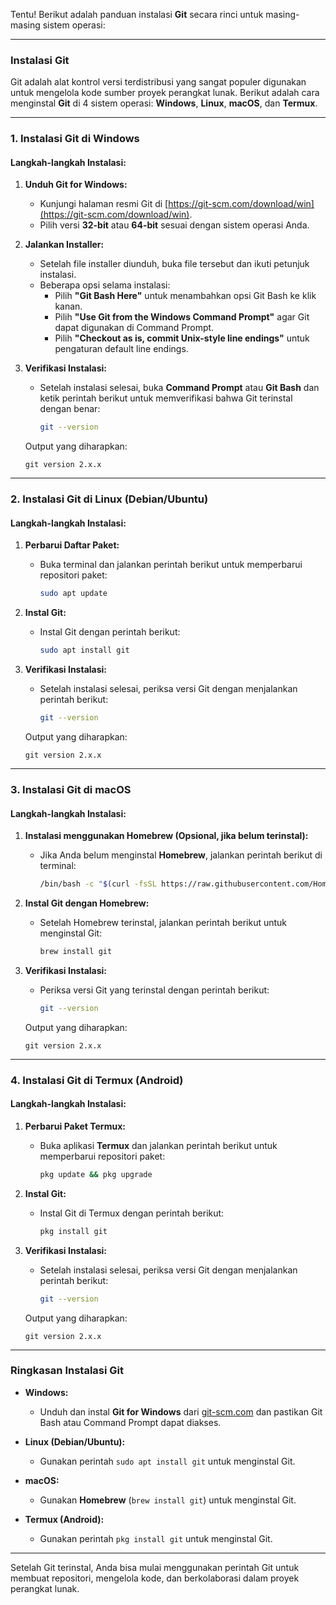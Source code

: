 Tentu! Berikut adalah panduan instalasi **Git** secara rinci untuk masing-masing sistem operasi:

---

### **Instalasi Git**

Git adalah alat kontrol versi terdistribusi yang sangat populer digunakan untuk mengelola kode sumber proyek perangkat lunak. Berikut adalah cara menginstal **Git** di 4 sistem operasi: **Windows**, **Linux**, **macOS**, dan **Termux**.

---

### **1. Instalasi Git di Windows**

#### Langkah-langkah Instalasi:
1. **Unduh Git for Windows:**
   - Kunjungi halaman resmi Git di [https://git-scm.com/download/win](https://git-scm.com/download/win).
   - Pilih versi **32-bit** atau **64-bit** sesuai dengan sistem operasi Anda.
   
2. **Jalankan Installer:**
   - Setelah file installer diunduh, buka file tersebut dan ikuti petunjuk instalasi.
   - Beberapa opsi selama instalasi:
     - Pilih **"Git Bash Here"** untuk menambahkan opsi Git Bash ke klik kanan.
     - Pilih **"Use Git from the Windows Command Prompt"** agar Git dapat digunakan di Command Prompt.
     - Pilih **"Checkout as is, commit Unix-style line endings"** untuk pengaturan default line endings.

3. **Verifikasi Instalasi:**
   - Setelah instalasi selesai, buka **Command Prompt** atau **Git Bash** dan ketik perintah berikut untuk memverifikasi bahwa Git terinstal dengan benar:
     ```bash
     git --version
     ```

   Output yang diharapkan:
   ```
   git version 2.x.x
   ```

---

### **2. Instalasi Git di Linux (Debian/Ubuntu)**

#### Langkah-langkah Instalasi:
1. **Perbarui Daftar Paket:**
   - Buka terminal dan jalankan perintah berikut untuk memperbarui repositori paket:
     ```bash
     sudo apt update
     ```

2. **Instal Git:**
   - Instal Git dengan perintah berikut:
     ```bash
     sudo apt install git
     ```

3. **Verifikasi Instalasi:**
   - Setelah instalasi selesai, periksa versi Git dengan menjalankan perintah berikut:
     ```bash
     git --version
     ```

   Output yang diharapkan:
   ```
   git version 2.x.x
   ```

---

### **3. Instalasi Git di macOS**

#### Langkah-langkah Instalasi:
1. **Instalasi menggunakan Homebrew (Opsional, jika belum terinstal):**
   - Jika Anda belum menginstal **Homebrew**, jalankan perintah berikut di terminal:
     ```bash
     /bin/bash -c "$(curl -fsSL https://raw.githubusercontent.com/Homebrew/install/HEAD/install.sh)"
     ```

2. **Instal Git dengan Homebrew:**
   - Setelah Homebrew terinstal, jalankan perintah berikut untuk menginstal Git:
     ```bash
     brew install git
     ```

3. **Verifikasi Instalasi:**
   - Periksa versi Git yang terinstal dengan perintah berikut:
     ```bash
     git --version
     ```

   Output yang diharapkan:
   ```
   git version 2.x.x
   ```

---

### **4. Instalasi Git di Termux (Android)**

#### Langkah-langkah Instalasi:
1. **Perbarui Paket Termux:**
   - Buka aplikasi **Termux** dan jalankan perintah berikut untuk memperbarui repositori paket:
     ```bash
     pkg update && pkg upgrade
     ```

2. **Instal Git:**
   - Instal Git di Termux dengan perintah berikut:
     ```bash
     pkg install git
     ```

3. **Verifikasi Instalasi:**
   - Setelah instalasi selesai, periksa versi Git dengan menjalankan perintah berikut:
     ```bash
     git --version
     ```

   Output yang diharapkan:
   ```
   git version 2.x.x
   ```

---

### **Ringkasan Instalasi Git**

- **Windows:**
  - Unduh dan instal **Git for Windows** dari [git-scm.com](https://git-scm.com/download/win) dan pastikan Git Bash atau Command Prompt dapat diakses.
  
- **Linux (Debian/Ubuntu):**
  - Gunakan perintah `sudo apt install git` untuk menginstal Git.

- **macOS:**
  - Gunakan **Homebrew** (`brew install git`) untuk menginstal Git.

- **Termux (Android):**
  - Gunakan perintah `pkg install git` untuk menginstal Git.

---

Setelah Git terinstal, Anda bisa mulai menggunakan perintah Git untuk membuat repositori, mengelola kode, dan berkolaborasi dalam proyek perangkat lunak.
